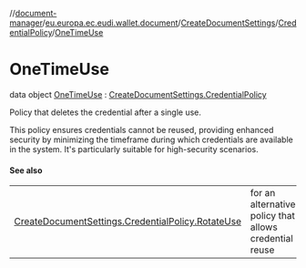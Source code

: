 //[document-manager](../../../../../index.md)/[eu.europa.ec.eudi.wallet.document](../../../index.md)/[CreateDocumentSettings](../../index.md)/[CredentialPolicy](../index.md)/[OneTimeUse](index.md)

# OneTimeUse

data object [OneTimeUse](index.md) : [CreateDocumentSettings.CredentialPolicy](../index.md)

Policy that deletes the credential after a single use.

This policy ensures credentials cannot be reused, providing enhanced security by minimizing the timeframe during which credentials are available in the system. It's particularly suitable for high-security scenarios.

#### See also

| | |
|---|---|
| [CreateDocumentSettings.CredentialPolicy.RotateUse](../-rotate-use/index.md) | for an alternative policy that allows credential reuse |
